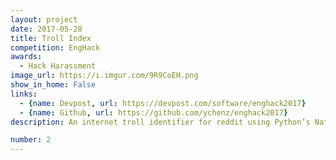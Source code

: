 ```yaml
---
layout: project
date: 2017-05-28
title: Troll Index
competition: EngHack
awards:
  - Hack Harassment
image_url: https://i.imgur.com/9R9CoEH.png
show_in_home: False
links:
  - {name: Devpost, url: https://devpost.com/software/enghack2017}
  - {name: Github, url: https://github.com/ychenz/enghack2017}
description: An internet troll identifier for reddit using Python’s Natural Language Toolkit’s sentiment analysis

number: 2
---
```

